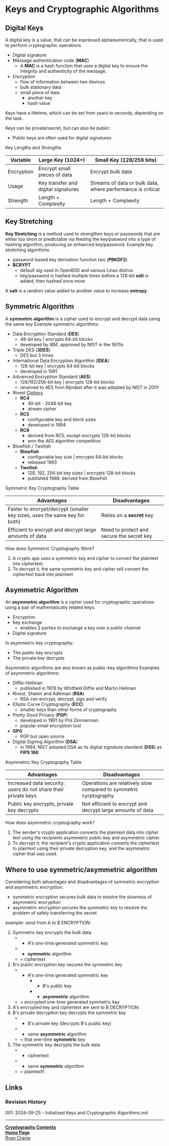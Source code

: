 # Keys and Cryptographic Algorithms

## Digital Keys

A digital key is a value, that can be expressed alphanumerically, that is used to perform cryptographic operations
- Digital signature
- Message authentication code (**MAC**)
	- A **MAC** is a hash function that uses a digital key to ensure the integrity and authenticity of the message.
- Encryption
	- flow of information between two devices
	- bulk stationary data
	- small piece of data
		- another key
		- hash value

Keys have a lifetime, which can be set from years to seconds, depending on the task.

Keys can be private/secret, but can also be public:
- Public keys are often used for digital signatures

Key Lengths and Strengths

| Variable   | Large Key (1024+)                   | Small Key (128/256 bits)                                    |
| ---------- | ----------------------------------- | ----------------------------------------------------------- |
| Encryption | Encrypt small pieces of data        | Encrypt bulk data                                           |
| Usage      | Key transfer and digital signatures | Streams of data or bulk data, where performance is critical |
| Strength   | Length + Complexity                 | Length + Complexity                                         |
## Key Stretching

**Key Stretching** is a method used to strengthen keys or passwords that are either too short or predictable via feeding the key/pasword into a type of hashing algorithm, producing an enhanced key/password.
Example key stretching algorithms 
- password-based key derivation function two (**PBKDF2**)
- **BCRYPT**
	- default alg used in OpenBSD and various Linux distros
	- key/password is hashed multiple times before a 128-bit **salt** is added, then hashed once more

A **salt** is a random value added to another value to increase **entropy**

## Symmetric Algorithm
A **symmetric algorithm** is a cipher used to encrypt and decrypt data using the same key
Example symmetric algorithms:
- Data Encryption Standard (**DES**)
	- 48-bit key | encrypts 64-bit blocks
	- developed by IBM, approved by NIST in the 1970s
- Triple DES (**3DES**)
	- DES but 3 times
- International Data Encryption Algorithm (**IDEA**)
	- 128-bit key | encrypts 64-bit blocks
	- developed in 1991
- Advanced Encryption Standard (**AES**)
	- 128/192/256-bit key | encrypts 128-bit blocks
	- renamed to AES from Rijndael after it was adopted by NIST in 2001
- Rivest [Ciphers](https://notes.ryancranie.com/Notes/Cryptography/Ciphers)
	- **RC4**
		- 40-bit - 2048-bit key
		- stream cipher
	- **RC5**
		- configurable key and block sizes
		- developed in 1994
	- **RC6**
		- derived from RC5, except encrypts 128-bit blocks
		- won the AES algorithm competition
- Blowfish / Twofish
	- **Blowfish**
		- configurable key size | encrypts 64-bit blocks
		- released 1993
	- **Twofish**
		- 128, 192, 256-bit key sizes | encrypts 128-bit blocks
		- published 1998: derived from Blowfish

Symmetric Key Cryptography Table

| Advantages                                                                | Disadvantages                             |
| ------------------------------------------------------------------------- | ----------------------------------------- |
| Faster to encrypt/decrypt (smaller key sizes, uses the same key for both) | Relies on a **secret** key                |
| Efficient to encrypt and decrypt large amounts of data                    | Need to protect and secure the secret key |
How does Symmetric Cryptography Work?
1. A crypto app uses a symmetric key and cipher to convert the plaintext into ciphertext. 
2. To decrypt it, the same symmetric key and cipher will convert the ciphertext back into plaintext
## Asymmetric Algorithm
An **asymmetric algorithm** is a cipher used for cryptographic operations using a pair of mathematically related keys.
- Encryption
- Key exchange
	- enables 2 parties to exchange a key over a public channel
- Digital signature

In asymmetric key cryptography:
- The public key encrypts
- The private key decrypts

Asymmetric algorithms are also known as public-key algorithms
Examples of asymmetric algorithms:
- Diffie-Hellman
	- published in 1976 by Whitfield Diffie and Martin Hellman
- Rivest, Shamir and Adleman (**RSA**)
	- RSA can encrypt, decrypt, sign and verify.
- Elliptic Curve Cryptography (**ECC**)
	- smaller keys than other forms of cryptography
- Pretty Good Privacy (**PGP**)
	- developed in 1991 by Phil Zimmerman
	- popular email encryption tool
- **GPG**
	- PGP but open source
- Digital Signing Algorithm (**DSA**)
	- in 1994, NIST adopted DSA as its digital signature standard (**DSS**) as **FIPS 186**

Asymmetric Key Cryptography Table

| Advantages                                                     | Disadvantages                                                     |
| -------------------------------------------------------------- | ----------------------------------------------------------------- |
| Increased data security: users do not share their private keys | Operations are relatively slow compared to symmetric cyrptography |
| Public key encrypts, private key decrypts                      | Not efficient to encrypt and decrypt large amounts of data        |

How does asymmetric cryptography work?
1. The sender's crypto application converts the plaintext data into cipher text using the recipients asymmetric public key and asymmetric cipher. 
2. To decrypt it, the recipient's crypto application converts the ciphertext to plaintext using their private decryption key, and the asymmetric cipher that was used.
## Where to use symmetric/asymmetric algorithm
Considering both advantages and disadvantages of symmetric encryption and asymmetric encryption:
- symmetric encryption secures bulk data to resolve the slowness of asymmetric encryption
- asymmetric encryption secures the symmetric key to resolve the problem of safely transferring the secret

example: send from A to B
ENCRYPTION:
1. Symmetric key encrypts the bulk data
	- + A's one-time generated symmetric key
	- + **symmetric** algorithm
	- = ciphertext
2. B's public encryption key secures the symmetric key
	- + A's one-time generated symmetric key
		- + B's public key
		- + **asymmetric** algorithm
	- = encrypted one-time generated symmetric key
3. A's encrypted key and ciphertext are sent to B
DECRYPTION:
4. B's private decryption key decrypts the symmetric key
	- + B's private key (decrypts B's public key)
	- + same **asymmetric** algorithm
	- = that one-time **symmetric** key
5. The symmetric key decrypts the bulk data
	- + ciphertext
	- + same **symmetric** algorithm
	- = plaintext!!

## Links
### Revision History
001: 2024-09-25 - Initialized Keys and Cryptographic Algorithms.md

---
<b>[Cryptography Contents](https://notes.ryancranie.com/Contents/Cryptography%20Contents)<br>[Home Page](https://notes.ryancranie.com)<br></b>[Ryan Cranie](https://www.ryancranie.com)